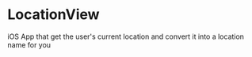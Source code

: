 # LocationView
iOS App that get the user's current location and convert it into a location name for you
